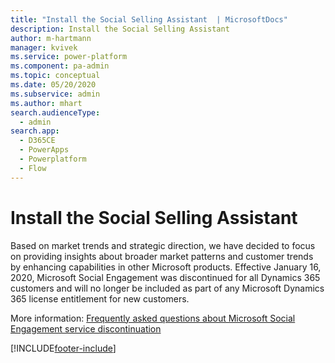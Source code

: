 ```yaml
---
title: "Install the Social Selling Assistant  | MicrosoftDocs"
description: Install the Social Selling Assistant
author: m-hartmann
manager: kvivek
ms.service: power-platform
ms.component: pa-admin
ms.topic: conceptual
ms.date: 05/20/2020
ms.subservice: admin
ms.author: mhart
search.audienceType: 
  - admin
search.app:
  - D365CE
  - PowerApps
  - Powerplatform
  - Flow
---
```

# Install the Social Selling Assistant

<!-- legacy procedure -->

Based on market trends and strategic direction, we have decided to focus on providing insights about broader market patterns and customer trends by enhancing capabilities in other Microsoft products.
Effective January 16, 2020, Microsoft Social Engagement was discontinued for all Dynamics 365 customers and will no longer be included as part of any Microsoft Dynamics 365 license entitlement for new customers.

More information: [Frequently asked questions about Microsoft Social Engagement service discontinuation](/dynamics365/social-engagement/eol/discontinuation-faq)



[!INCLUDE[footer-include](../includes/footer-banner.md)]